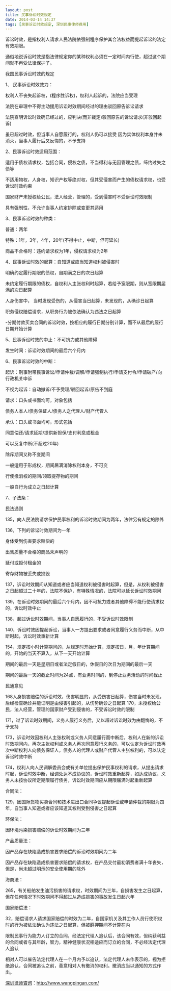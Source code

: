```yaml
---
layout: post
title: 民事诉讼时效规定
date: 2014-03-14 14:37
tags: [民事诉讼时效规定, 深圳民事律师费用]
---
```

诉讼时效，是指权利人请求人民法院依强制程序保护其合法权益而提起诉讼的法定有效期限。

通俗地说诉讼时效是指法律规定你的某种权利必须在一定时间内行使，超过这个期间就不再受法律保护了。

我国民事诉讼时效的规定

1、 民事诉讼时效效力：

权利人不丧失起诉权，(程序胜诉权)，权利人起诉的，法院应当受理

法院在审理中不得主动援用诉讼时效期间经过的理由驳回原告诉讼请求

法院查明诉讼时效确已经过的，应判决(而非裁定)驳回原告的诉讼请求(非驳回起诉)

虽已超过时效，但当事人自愿履行的，权利人仍可以接受 因为实体权利本身并未消灭，当事人履行后又反悔的，不予支持

2、民事诉讼时效适用范围：

适用于债权请求权，包括合同，侵权之债，不当得利与无因管理之债，缔约过失之债等

不适用物权，人身权，知识产权等绝对权，但其受侵害而产生的债权请求权，也受诉讼时效约束

国家财产未授权给公民，法人经营，管理的，受到侵害时不受诉讼时效限制

具有强制性，不允许当事人约定排除或变更其适用

3、民事诉讼时效的种类：

普通：两年

特殊：1年，3年，4年，20年(不得中止，中断，但可延长)

商品不合格时：违约请求权为1年，侵权请求权为2年

4、民事诉讼时效的起算：自知道或应当知道权利被侵害时

明确约定履行期限的债权，自期满之日的次日起算

未约定履行期限的债权，自权利人主张权利时起算，若给予宽限期，则从宽限期届满的次日起算

人身伤害中， 当时发现受伤的，从侵害当日起算，未发现的，从确诊日起算

职务侵权赔偿请求，从职务行为被依法确认为违法之日起算

-分期付款买卖合同的诉讼时效，按相应的履行日期分别计算，而不从最后的履行日期开始计算

5、民事诉讼时效的中止：不可抗力或其他障碍

发生时间：诉讼时效期间的最后六个月内

6、民事诉讼时效的中断：

起诉：刑事附带民事诉讼/申请仲裁/调解/申请强制执行/申请支付令/申请破产/向行政机关申诉

不视为起诉：自动撤诉/不予受理/驳回起诉/原告不到庭

请求：口头或书面均可，对象包括

债务人本人/债务保证人/债务人之代理人/财产代管人

承认：口头或书面均可，形式包括

同意偿还/请求延期/提供新担保/支付利息或租金

可以反复中断(不超过20年)

除斥期间又称不变期间

一般适用于形成权，期间届满消除权利本身，不可变

行使撤消权的期间/领取提存物的期间

一般自行为成立之日起计算

7、子法条：

民法通则

135，向人民法院请求保护民事权利的诉讼时效期间为两年，法律另有规定的除外

136，下列的诉讼时效期间为一年

身体受到伤害要求赔偿的

出售质量不合格的商品未声明的

延付或拒付租金的

寄存财物被丢失或损毁

137，诉讼时效期间从知道或者应当知道权利被侵害时起算，但是，从权利被侵害之日起超过二十年的，法院不保护，有特殊情况的，法院可以延长诉讼时效期间

139，在诉讼时效期间的最后六个月内，因不可抗力或者其他障碍不能行使请求权的，诉讼时效中止

138，超过诉讼时效期间，当事人自愿履行的，不受诉讼时效限制

140，诉讼时效因提起诉讼，当事人一方提出要求或者同意履行义务而中断，从中断时起，诉讼时效重新计算

154，规定按小时计算期间的，从规定时开始计算，规定按日，月，年计算期间的，开始的当天不算入，从下一天开始计算

期间的最后一天是星期日或者法定假日的，休假日的次日为期间的最后一天

期间的最后一天的截止时间为24点，有业务时间的，到停止业务活动的时间截止

民通意见

168人身损害赔偿的诉讼时效，伤害明显的，从受伤害日起算，伤害当时未发现，后经检查确诊并能证明是由侵害引起的，从伤势确诊之日起算
170，未授权给公民，法人经营，管理的国家财产受到侵害的，不受诉讼时效的限制

171，过了诉讼时效期间，义务人履行义务后，又以超过诉讼时效为由翻悔的，不予支持

173，诉讼时效因权利人主张权利或义务人同意履行而中断后，权利人在新的诉讼时效期间内，再次主张权利或义务人再次同意履行义务的，可以认定为诉讼时效再次中断权利人向债务保证人，债务人的代理人或财产代管人主张权利的，可以认定诉讼时效中断

174，权利人向人民调解委员会或有关单位提出保护民事权利的请求，从提出请求时起，诉讼时效中断，经调处达不成协议的，诉讼时效重新起算，如达成协议，义务人未按协议所定期限履行债务，诉讼时效期间应从期限届满时起重新起算

合同法：

129，因国际货物买卖合同和技术进出口合同争议提起诉讼或申请仲裁的期限为四年，自当事人知道或者应该知道其权利受到侵害之日起算

环保法：

因环境污染损害赔偿的诉讼时效期间为三年

产品质量法：

因产品存在缺陷造成损害要求赔偿的诉讼时效期间为二年

因产品存在缺陷造成损害要求赔偿的请求权，在产品交付最初消费者满十年丧失，但是，尚未超过明示的安全使用期的除外

海商法：

265，有关船舶发生油污损害的请求权，时效期间为三年，自损害发生之日起算，但在任何情况下时效期间不得超过从造成损害的事故发生日起六年

国家赔偿法：

32，赔偿请求人请求国家赔偿的时效为二年，自国家机关及其工作人员行使职权时的行为被依法确认为违法之日起算，但被羁押期间不计算在内

限制民事行为能力人订立的合同，经法定代理人追认后，该合同有效，但纯获利益的合同或者与其年龄，智力，精神健康状况相适应而订立的合同，不必经法定代理人追认

相对人可以催告法定代理人在一个月内予以追认，法定代理人未作表示的，视为拒绝追认，合同被追认之前，善意相对人有撤消的权利。撤消应当以通知的方式作出。

<a href="http://www.wangpingan.com/">深圳律师咨询</a>：<a href="http://www.wangpingan.com/">http://www.wangpingan.com/</a>


